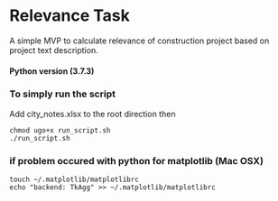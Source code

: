 # Relevance Task
A simple MVP to calculate relevance of construction project based on project text description.

#### Python version (3.7.3)

### To simply run the script

Add city_notes.xlsx to the root direction then

```
chmod ugo+x run_script.sh
./run_script.sh
```


### if problem occured with python for matplotlib (Mac OSX)

```
touch ~/.matplotlib/matplotlibrc
echo "backend: TkAgg" >> ~/.matplotlib/matplotlibrc
```
